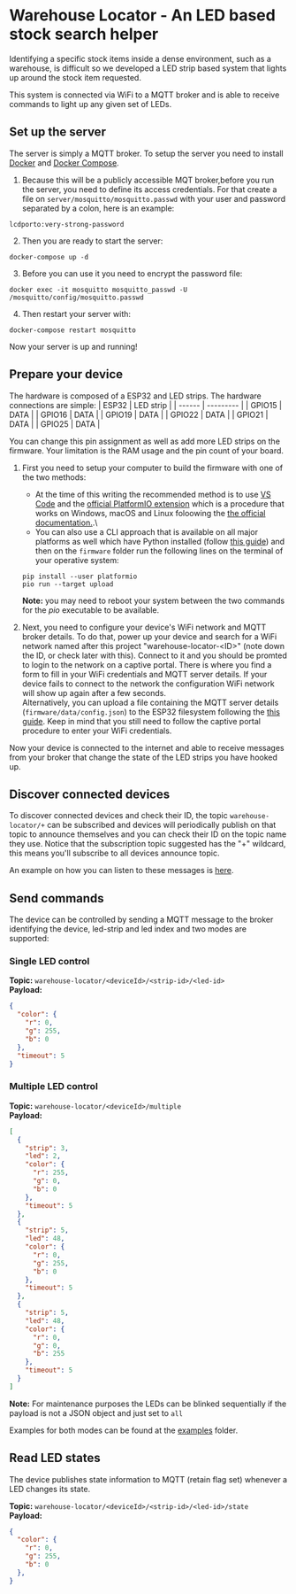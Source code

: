 # Warehouse Locator - An LED based stock search helper
Identifying a specific stock items inside a dense environment, such as a warehouse, is difficult so we developed a LED strip based system that lights up around the stock item requested.

This system is connected via WiFi to a MQTT broker and is able to receive commands to light up any given set of LEDs.

## Set up the server
The server is simply a MQTT broker. To setup the server you need to install [Docker](https://docs.docker.com/get-docker/) and [Docker Compose](https://docs.docker.com/compose/install/).

1. Because this will be a publicly accessible MQT broker,before you run the server, you need to define its access credentials. For that create a file on ```server/mosquitto/mosquitto.passwd``` with your user and password separated by a colon, here is an example:
```
lcdporto:very-strong-password
```
2. Then you are ready to start the server:

```
docker-compose up -d
```
3. Before you can use it you need to encrypt the password file:
```
docker exec -it mosquitto mosquitto_passwd -U /mosquitto/config/mosquitto.passwd
```
4. Then restart your server with:
```
docker-compose restart mosquitto
```
Now your server is up and running!

## Prepare your device

The hardware is composed of a ESP32 and LED strips. The hardware connections are simple:
| ESP32  | LED strip |
| ------ | --------- |
| GPIO15 | DATA      |
| GPIO16 | DATA      |
| GPIO19 | DATA      |
| GPIO22 | DATA      |
| GPIO21 | DATA      |
| GPIO25 | DATA      |

You can change this pin assignment as well as add more LED strips on the firmware. Your limitation is the RAM usage and the pin count of your board.

1. First you need to setup your computer to build the firmware with one of the two methods:
   - At the time of this writing the recommended method is to use [VS Code](https://code.visualstudio.com/) and the [official PlatformIO extension](https://marketplace.visualstudio.com/items?itemName=platformio.platformio-ide) which is a procedure that works on Windows, macOS and Linux foloowing the [the official documentation.](https://platformio.org/platformio-ide).\
   - You can also use a CLI approach that is available on all major platforms as well which have Python installed (follow [this guide](https://wiki.python.org/moin/BeginnersGuide/Download)) and then on the ```firmware``` folder run the following lines on the terminal of your operative system:
    ```
    pip install --user platformio
    pio run --target upload
    ```
    **Note:** you may need to reboot your system between the two commands for the *pio* executable to be available.

2. Next, you need to configure your device's WiFi network and MQTT broker details. To do that, power up your device and search for a WiFi network named after this project "warehouse-locator-\<ID\>" (note down the ID, or check later with this). Connect to it and you should be promted to login to the network on a captive portal. There is where you find a form to fill in your WiFi credentials and MQTT server details. If your device fails to connect to the network the configuration WiFi network will show up again after a few seconds.\
Alternatively, you can upload a file containing the MQTT server details (```firmware/data/config.json```) to the ESP32 filesystem following the [this guide](https://randomnerdtutorials.com/esp32-vs-code-platformio-spiffs/). Keep in mind that you still need to follow the captive portal procedure to enter your WiFi credentials.

Now your device is connected to the internet and able to receive messages from your broker that change the state of the LED strips you have hooked up.

## Discover connected devices

To discover connected devices and check their ID, the topic ```warehouse-locator/+``` can be subscribed and devices will periodically publish on that topic to announce themselves and you can check their ID on the topic name they use. Notice that the subscription topic suggested has the "+" wildcard, this means you'll subscribe to all devices announce topic.

An example on how you can listen to these messages is [here](.examples/../examples/discover_devices.py).

## Send commands

The device can be controlled by sending a MQTT message to the broker identifying the device, led-strip and led index and two modes are supported:

### Single LED control
**Topic:** `warehouse-locator/<deviceId>/<strip-id>/<led-id>`\
**Payload:**
```json
{
  "color": {
    "r": 0,
    "g": 255,
    "b": 0
  },
  "timeout": 5
}
```

### Multiple LED control
**Topic:** `warehouse-locator/<deviceId>/multiple`\
**Payload:**
```json
[
  {
    "strip": 3,
    "led": 2,
    "color": {
      "r": 255,
      "g": 0,
      "b": 0
    },
    "timeout": 5
  },
  {
    "strip": 5,
    "led": 48,
    "color": {
      "r": 0,
      "g": 255,
      "b": 0
    },
    "timeout": 5
  },
  {
    "strip": 5,
    "led": 48,
    "color": {
      "r": 0,
      "g": 0,
      "b": 255
    },
    "timeout": 5
  }
]
```
**Note:** For maintenance purposes the LEDs can be blinked sequentially if the payload is not a JSON object and just set to ```all```

Examples for both modes can be found at the [examples](./examples) folder.

## Read LED states

The device publishes state information  to MQTT (retain flag set) whenever a LED changes its state.

**Topic:** `warehouse-locator/<deviceId>/<strip-id>/<led-id>/state`\
**Payload:**
```json
{
  "color": {
    "r": 0,
    "g": 255,
    "b": 0
  },
}
```

